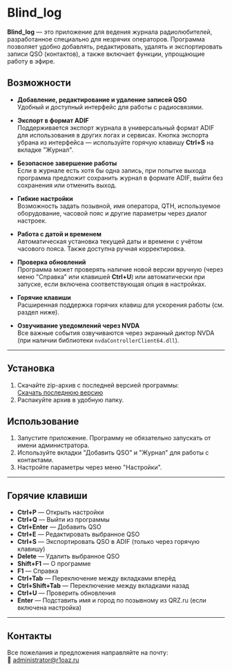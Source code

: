 # Blind_log

**Blind_log** — это приложение для ведения журнала радиолюбителей, разработанное специально для незрячих операторов. Программа позволяет удобно добавлять, редактировать, удалять и экспортировать записи QSO (контактов), а также включает функции, упрощающие работу в эфире.

## Возможности

- **Добавление, редактирование и удаление записей QSO**  
  Удобный и доступный интерфейс для работы с радиосвязями.

- **Экспорт в формат ADIF**  
  Поддерживается экспорт журнала в универсальный формат ADIF для использования в других логах и сервисах. Кнопка экспорта убрана из интерфейса — используйте горячую клавишу **Ctrl+S** на вкладке "Журнал".

- **Безопасное завершение работы**  
  Если в журнале есть хотя бы одна запись, при попытке выхода программа предложит сохранить журнал в формате ADIF, выйти без сохранения или отменить выход.

- **Гибкие настройки**  
  Возможность задать позывной, имя оператора, QTH, используемое оборудование, часовой пояс и другие параметры через диалог настроек.

- **Работа с датой и временем**  
  Автоматическая установка текущей даты и времени с учётом часового пояса. Также доступна ручная корректировка.

- **Проверка обновлений**  
  Программа может проверять наличие новой версии вручную (через меню "Справка" или клавишей **Ctrl+U**) или автоматически при запуске, если включена соответствующая опция в настройках.

- **Горячие клавиши**  
  Расширенная поддержка горячих клавиш для ускорения работы (см. раздел ниже).

- **Озвучивание уведомлений через NVDA**  
  Все важные события озвучиваются через экранный диктор NVDA (при наличии библиотеки `nvdaControllerClient64.dll`).

---

## Установка

1. Скачайте zip-архив с последней версией программы:  
   [Скачать последнюю версию](https://github.com/r1oaz/Blind_Log/releases/latest/download/Blind_log.zip)  
2. Распакуйте архив в удобную папку.

## Использование

1. Запустите приложение. Программу не обязательно запускать от имени администратора.
2. Используйте вкладки "Добавить QSO" и "Журнал" для работы с контактами.
3. Настройте параметры через меню "Настройки".

---

## Горячие клавиши

- **Ctrl+P** — Открыть настройки
- **Ctrl+Q** — Выйти из программы
- **Ctrl+Enter** — Добавить QSO
- **Ctrl+E** — Редактировать выбранное QSO
- **Ctrl+S** — Экспортировать QSO в ADIF (только через горячую клавишу)
- **Delete** — Удалить выбранное QSO
- **Shift+F1** — О программе
- **F1** — Справка
- **Ctrl+Tab** — Переключение между вкладками вперёд
- **Ctrl+Shift+Tab** — Переключение между вкладками назад
- **Ctrl+U** — Проверить обновления
- **Enter** — Подставить имя и город по позывному из QRZ.ru (если включена настройка)

---

## Контакты

Все пожелания и предложения направляйте на почту:  
📧 [administrator@r1oaz.ru](mailto:administrator@r1oaz.ru)
